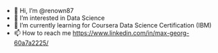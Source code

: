 - 👋 Hi, I’m @renown87
- 👀 I’m interested in Data Science
- 🌱 I’m currently learning for Coursera Data Science Certification (IBM)
- 📫 How to reach me https://www.linkedin.com/in/max-georg-60a7a2225/

<!---
renown87/renown87 is a ✨ special ✨ repository because its `README.md` (this file) appears on your GitHub profile.
You can click the Preview link to take a look at your changes.
--->
